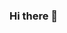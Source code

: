 ### Hi there 👋

<!--
**ASaidOguz/ASaidOguz** is a ✨ _special_ ✨ repository because its `README.md` (this file) appears on your GitHub profile.
Hello I'm Ahmet .Very lively and quick learner guy who loves to create new things . I used to be electrical engineer but now full time software developer.


I'm currently working on Go-Lang which i love most and hoping to create wonderful things out of it ...

- 
![snake svg](https://github.com/ASaidOguz/ASaidOguz/blob/output/github-contribution-grid-snake.svg)
